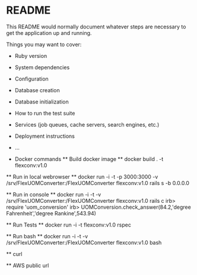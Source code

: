 # README

This README would normally document whatever steps are necessary to get the
application up and running.

Things you may want to cover:

* Ruby version

* System dependencies

* Configuration

* Database creation

* Database initialization

* How to run the test suite

* Services (job queues, cache servers, search engines, etc.)

* Deployment instructions

* ...

* Docker commands
** Build docker image
** docker build . -t flexconv:v1.0

** Run in local webrowser
** docker run -i -t -p 3000:3000 -v /srv/FlexUOMConverter:/FlexUOMConverter flexconv:v1.0 rails s -b 0.0.0.0

** Run in console
** docker run -i -t -v /srv/FlexUOMConverter:/FlexUOMConverter flexconv:v1.0 rails c
irb> require 'uom_conversion'
irb> UOMConversion.check_answer(84.2,'degree Fahrenheit','degree Rankine',543.94)

** Run Tests
** docker run -i -t flexconv:v1.0 rspec

** Run bash
** docker run -i -t -v /srv/FlexUOMConverter:/FlexUOMConverter flexconv:v1.0 bash

** curl

** AWS public url
